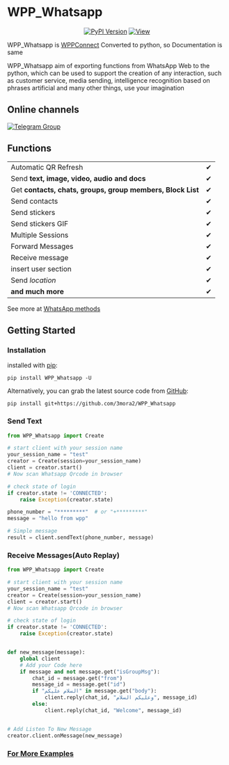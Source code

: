 # WPP_Whatsapp
<p align="center">
  <a href="https://pypi.org/project/WPP-Whatsapp"><img alt="PyPI Version" src="https://img.shields.io/pypi/v/WPP_Whatsapp.svg?maxAge=86400" /></a>
  <a href="https://pypi.org/project/WPP-Whatsapp"><img alt="View" src="https://static.pepy.tech/personalized-badge/WPP_Whatsapp?period=total&units=international_system&left_text=Downloads"/></a>
</p>

WPP_Whatsapp is [WPPConnect](https://github.com/wppconnect-team/wppconnect) Converted to python, so Documentation is same

WPP_Whatsapp aim of exporting functions from WhatsApp Web to the python, which can be used to support the creation of
any interaction, such as customer service, media sending, intelligence recognition based on phrases artificial and many
other things, use your imagination         


## Online channels

[![Telegram Group](https://img.shields.io/badge/Telegram-Group-32AFED?logo=telegram)](https://t.me/WPP_Whatsapp)

## Functions

|                                                            |   |
|------------------------------------------------------------|---|
| Automatic QR Refresh                                       | ✔ |
| Send **text, image, video, audio and docs**                | ✔ |
| Get **contacts, chats, groups, group members, Block List** | ✔ |
| Send contacts                                              | ✔ |
| Send stickers                                              | ✔ |
| Send stickers GIF                                          | ✔ |
| Multiple Sessions                                          | ✔ |
| Forward Messages                                           | ✔ |
| Receive message                                            | ✔ |
| insert user section                                        | ✔ |
| Send _location_                                            | ✔ |
| **and much more**                                          | ✔ |

See more at <a href="https://wppconnect.io/wppconnect/classes/Whatsapp.html">WhatsApp methods</a>
## Getting Started

### Installation

installed with [pip](https://pip.pypa.io):
```commandline
pip install WPP_Whatsapp -U
```
Alternatively, you can grab the latest source code from [GitHub](https://github.com/3mora2/WPP_Whatsapp):

```
pip install git+https://github.com/3mora2/WPP_Whatsapp
```



### Send Text

```python
from WPP_Whatsapp import Create

# start client with your session name
your_session_name = "test"
creator = Create(session=your_session_name)
client = creator.start()
# Now scan Whatsapp Qrcode in browser

# check state of login
if creator.state != 'CONNECTED':
    raise Exception(creator.state)

phone_number = "*********"  # or "+*********"
message = "hello from wpp"

# Simple message
result = client.sendText(phone_number, message)
```

### Receive Messages(Auto Replay)
```python
from WPP_Whatsapp import Create

# start client with your session name
your_session_name = "test"
creator = Create(session=your_session_name)
client = creator.start()
# Now scan Whatsapp Qrcode in browser

# check state of login
if creator.state != 'CONNECTED':
    raise Exception(creator.state)


def new_message(message):
    global client
    # Add your Code here
    if message and not message.get("isGroupMsg"):
        chat_id = message.get("from")
        message_id = message.get("id")
        if "السلام عليكم" in message.get("body"):
            client.reply(chat_id, "وعليكم السلام", message_id)
        else:
            client.reply(chat_id, "Welcome", message_id)


# Add Listen To New Message
creator.client.onMessage(new_message)
```

### <a href="https://github.com/3mora2/WPP_Whatsapp/tree/main/examples">For More Examples</a>

